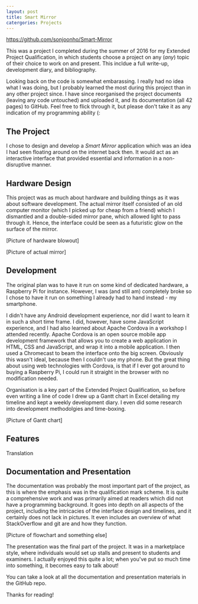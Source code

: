 ```yaml
---
layout: post
title: Smart Mirror
catergories: Projects
---
```


<https://github.com/sonjoonho/Smart-Mirror>

This was a project I completed during the summer of 2016 for my Extended Project Qualification, in which students choose a project on any (*any*) topic of their choice to work on and present. This incldue a full write-up, development diary, and bibliography.

Looking back on the code is somewhat embarassing. I really had no idea what I was doing, but I probably learned the most during this project than in any other project since. I have since reorganised the project documents (leaving any code untouched) and uploaded it, and its documentation (all 42 pages) to GitHub. Feel free to flick through it, but please don't take it as any indication of my programming ability (:

## The Project

I chose to design and develop a *Smart Mirror* application which was an idea I had seen floating around on the internet back then. It would act as an interactive interface that provided essential and information in a non-disruptive manner.

## Hardware Design

This project was as much about hardware and building things as it was about software development. The actual mirror itself consisted of an old computer monitor (which I picked up for cheap from a friend) which I dismantled and a double-sided mirror pane, which allowed light to pass through it. Hence, the interface could be seen as a futuristic glow on the surface of the mirror.

[Picture of hardware blowout]

[Picture of actual mirror]



## Development

The original plan was to have it run on some kind of dedicated hardware, a Raspberry Pi for instance. However, I was (and still am) completely broke so I chose to have it run on something I already had to hand instead - my smartphone. 

I didn't have any Android development experience, nor did I want to learn it in such a short time frame. I did, however, have some JavaScript experience, and I had also learned about Apache Cordova in a workshop I attended recently. Apache Cordova is an open source mobile app development framework that allows you to create a web application in HTML, CSS and JavaScript, and wrap it into a mobile application. I then used a Chromecast to beam the interface onto the big screen. Obviously this wasn't ideal, because then I couldn't use my phone. But the great thing about using web technologies with Cordova, is that if I ever got around to buying a Raspberry Pi, I could run it straight in the browser with no modification needed.

Organisation is a key part of the Extended Project Qualification, so before even writing a line of code I drew up a Gantt chart in Excel detailing my timeline and kept a weekly development diary. I even did some research into development methodolgies and time-boxing.

[Picture of Gantt chart]


## Features

Translation

## Documentation and Presentation

The documentation was probably the most important part of the project, as this is where the emphasis was in the qualification mark scheme. It is quite a comprehensive work and was primarily aimed at readers which did not have a programming background. It goes into depth on all aspects of the project, including the intricacies of the interface design and timelines, and it certainly does not lack in pictures. It even includes an overview of what StackOverflow and git are and how they function.

[Picture of flowchart and something else]

The presentation was the final part of the project. It was in a marketplace style, where individuals would set up stalls and present to students and examiners. I actually enjoyed this quite a lot; when you've put so much time into something, it becomes easy to talk about!

You can take a look at all the documentation and presentation materials in the GitHub repo.

Thanks for reading!
